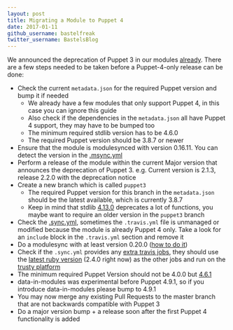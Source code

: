 ```yaml
---
layout: post
title: Migrating a Module to Puppet 4
date: 2017-01-11
github_username: bastelfreak
twitter_username: BastelsBlog
---
```



We announced the deprecation of Puppet 3 in our modules
[already](https://voxpupuli.org/blog/2016/12/22/putting-down-puppet-3/). There
are a few steps needed to be taken before a Puppet-4-only release can be done:

* Check the current `metadata.json` for the required Puppet version and bump it if needed
  * We already have a few modules that only support Puppet 4, in this case you can ignore this guide
  * Also check if the dependencies in the `metadata.json` all have Puppet 4 support, they may have to be bumped too
  * The minimum required stdlib version has to be 4.6.0
  * The required Puppet version should be 3.8.7 or newer
* Ensure that the module is modulesynced with version 0.16.11. You can detect the version in the [.msync.yml](https://github.com/voxpupuli/puppet-zabbix/blob/master/.msync.yml)
* Perform a release of the module within the current Major version that announces the deprecation of Puppet 3. e.g. Current version is 2.1.3, release 2.2.0 with the deprecation notice
* Create a new branch which is called `puppet3`
  * The required Puppet version for this branch in the `metadata.json` should be the latest available, which is currently 3.8.7
  * Keep in mind that stdlib [4.13.0](https://forge.puppet.com/puppetlabs/stdlib/changelog#supported-release-4130) deprecates a lot of functions, you maybe want to require an older version in the `puppet3` branch
* Check the [.sync.yml](https://github.com/voxpupuli/puppet-tea/blob/e49d6d1ce8ba71c2123edf9fae45cde19e603ec3/.sync.yml#L3-L17), sometimes the `.travis.yml` file is unmanaged or modified because the module is already Puppet 4 only. Take a look for an `include` block in the `.travis.yml` section and remove it
* Do a modulesync with at least version 0.20.0 ([how to do it](https://github.com/voxpupuli/modulesync_config#how-to-use-it))
* Check if the `.sync.yml` provides any [extra travis jobs](https://github.com/voxpupuli/puppet-jira/blob/master/.sync.yml#L4), they should use the [latest ruby version](https://github.com/voxpupuli/puppet-jira/blob/master/.sync.yml#L5) (2.4.0 right now) as the other jobs and run on the [trusty platform](https://github.com/voxpupuli/puppet-jira/blob/master/.sync.yml#L10)
* The minimum required Puppet Version should not be 4.0.0 but [4.6.1](https://github.com/voxpupuli/community-triage/blob/master/modules/notes/2017-01-05.md#discussion)
* data-in-modules was experimental before Puppet 4.9.1, so if you introduce data-in-modules please bump to 4.9.1
* You may now merge any existing Pull Requests to the master branch that are not backwards compatible with Puppet 3
* Do a major version bump + a release soon after the first Puppet 4 functionality is added
